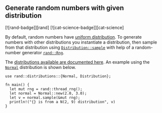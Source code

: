 ## Generate random numbers with given distribution

[![rand-badge]][rand] [![cat-science-badge]][cat-science]

By default, random numbers have [uniform distribution].
To generate numbers with other distributions you instantiate a
distribution, then sample from that distribution using
[`Distribution::sample`] with help of a random-number
generator [`rand::Rng`].

The [distributions available are documented here][rand-distributions]. An example using the
[`Normal`] distribution is shown below.

```
use rand::distributions::{Normal, Distribution};

fn main() {
  let mut rng = rand::thread_rng();
  let normal = Normal::new(2.0, 3.0);
  let v = normal.sample(&mut rng);
  println!("{} is from a N(2, 9) distribution", v)
}
```

[`Distribution::sample`]: https://docs.rs/rand/*/rand/distributions/trait.Distribution.html#tymethod.sample
[`Normal`]: https://docs.rs/rand/*/rand/distributions/normal/struct.Normal.html
[`rand::Rng`]: https://docs.rs/rand/*/rand/trait.Rng.html
[rand-distributions]: https://docs.rs/rand/*/rand/distributions/index.html

[uniform distribution]: https://en.wikipedia.org/wiki/Uniform_distribution_(continuous)
